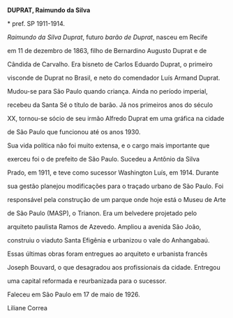 **DUPRAT, Raimundo da Silva**



\* pref. SP 1911-1914.



*Raimundo da Silva Duprat*, futuro *barão de Duprat*, nasceu em Recife

em 11 de dezembro de 1863, filho de Bernardino Augusto Duprat e de

Cândida de Carvalho. Era bisneto de Carlos Eduardo Duprat, o primeiro

visconde de Duprat no Brasil, e neto do comendador Luís Armand Duprat.



Mudou-se para São Paulo quando criança. Ainda no período imperial,

recebeu da Santa Sé o título de barão. Já nos primeiros anos do século

XX, tornou-se sócio de seu irmão Alfredo Duprat em uma gráfica na cidade

de São Paulo que funcionou até os anos 1930.



Sua vida política não foi muito extensa, e o cargo mais importante que

exerceu foi o de prefeito de São Paulo. Sucedeu a Antônio da Silva

Prado, em 1911, e teve como sucessor Washington Luís, em 1914. Durante

sua gestão planejou modificações para o traçado urbano de São Paulo. Foi

responsável pela construção de um parque onde hoje está o Museu de Arte

de São Paulo (MASP), o Trianon. Era um belvedere projetado pelo

arquiteto paulista Ramos de Azevedo. Ampliou a avenida São João,

construiu o viaduto Santa Efigênia e urbanizou o vale do Anhangabaú.

Essas últimas obras foram entregues ao arquiteto e urbanista francês

Joseph Bouvard, o que desagradou aos profissionais da cidade. Entregou

uma capital reformada e reurbanizada para o sucessor.



Faleceu em São Paulo em 17 de maio de 1926.



Liliane Correa



